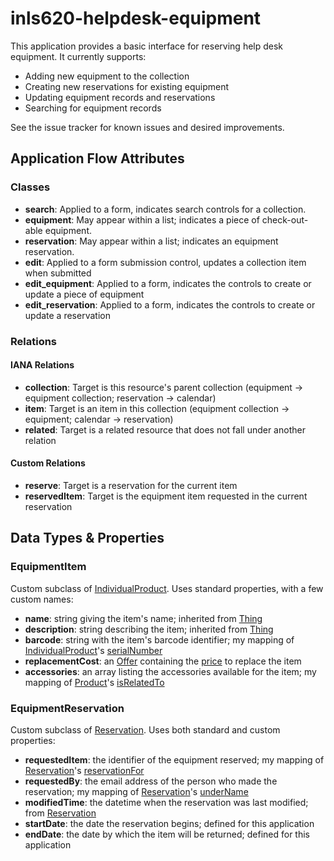 # inls620-helpdesk-equipment
This application provides a basic interface for reserving help desk equipment. It currently supports:

* Adding new equipment to the collection
* Creating new reservations for existing equipment
* Updating equipment records and reservations
* Searching for equipment records

See the issue tracker for known issues and desired improvements.

## Application Flow Attributes
### Classes
* **search**: Applied to a form, indicates search controls for a collection.
* **equipment**: May appear within a list; indicates a piece of check-out-able equipment.
* **reservation**: May appear within a list; indicates an equipment reservation.
* **edit**: Applied to a form submission control, updates a collection item when submitted
* **edit_equipment**: Applied to a form, indicates the controls to create or update a piece of equipment
* **edit_reservation**: Applied to a form, indicates the controls to create or update a reservation

### Relations
#### IANA Relations
* **collection**: Target is this resource's parent collection (equipment -> equipment collection; reservation -> calendar)
* **item**: Target is an item in this collection (equipment collection -> equipment; calendar -> reservation)
* **related**: Target is a related resource that does not fall under another relation

#### Custom Relations
* **reserve**: Target is a reservation for the current item
* **reservedItem**: Target is the equipment item requested in the current reservation


## Data Types & Properties
### EquipmentItem
Custom subclass of [IndividualProduct](https://schema.org/IndividualProduct). Uses standard properties, with a few custom names:
* **name**: string giving the item's name; inherited from [Thing](https://schema.org/Thing)
* **description**: string describing the item; inherited from [Thing](https://schema.org/Thing)
* **barcode**: string with the item's barcode identifier; my mapping of [IndividualProduct](https://schema.org/IndividualProduct)'s [serialNumber](https://schema.org/serialNumber)
* **replacementCost**: an [Offer](https://schema.org/Offer) containing the [price](https://schema.org/price) to replace the item
* **accessories**: an array listing the accessories available for the item; my mapping of [Product](https://schema.org/Product)'s [isRelatedTo](https://schema.org/isRelatedTo)

### EquipmentReservation
Custom subclass of [Reservation](https://schema.org/Reservation). Uses both standard and custom properties:
* **requestedItem**: the identifier of the equipment reserved; my mapping of [Reservation](https://schema.org/Reservation)'s [reservationFor](https://schema.org/reservationFor)
* **requestedBy**: the email address of the person who made the reservation; my mapping of [Reservation](https://schema.org/Reservation)'s [underName](https://schema.org/underName)
* **modifiedTime**: the datetime when the reservation was last modified; from [Reservation](https://schema.org/Reservation)
* **startDate**: the date the reservation begins; defined for this application
* **endDate**: the date by which the item will be returned; defined for this application
